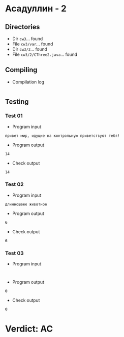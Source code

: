 # Асадуллин - 2
## Directories
- Dir `cw3`... found
- File `cw3/var`... found
- Dir `cw3/2`... found
- File `cw3/2/CThree2.java`... found
## Compiling
- Compilation log
```

```
## Testing
### Test 01
- Program input
```
привет мир, идущие на контрольную приветствуют тебя!

```
- Program output
```
14

```
- Check output
```
14

```
### Test 02
- Program input
```
длинношеее животное

```
- Program output
```
6

```
- Check output
```
6

```
### Test 03
- Program input
```


```
- Program output
```
0

```
- Check output
```
0

```
# Verdict: AC
